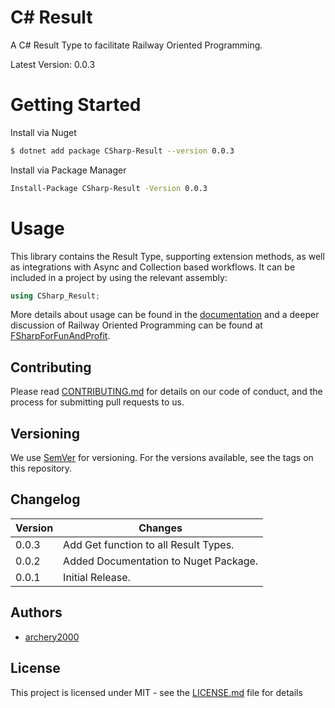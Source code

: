 # C# Result

A C# Result Type to facilitate Railway Oriented Programming.

Latest Version: 0.0.3

# Getting Started

Install via Nuget
```bash
$ dotnet add package CSharp-Result --version 0.0.3
```

Install via Package Manager
```bash
Install-Package CSharp-Result -Version 0.0.3
```

# Usage
This library contains the Result Type, supporting extension methods, as well as integrations with Async and Collection based workflows.
It can be included in a project by using the relevant assembly:
```c#
using CSharp_Result;
```

More details about usage can be found in the [documentation](DOCUMENTATION.MD) and a deeper discussion of Railway Oriented Programming can be found at [FSharpForFunAndProfit](https://fsharpforfunandprofit.com/rop/).

## Contributing
Please read [CONTRIBUTING.md](CONTRIBUTING.MD) for details on our code of conduct, and the process for submitting pull requests to us.


## Versioning 
We use [SemVer](https://semver.org/) for versioning. For the versions available, see the tags on this repository.

## Changelog
| Version | Changes |
|---|---|
|0.0.3|Add Get function to all Result Types.
|0.0.2|Added Documentation to Nuget Package.
|0.0.1|Initial Release.

## Authors
* [archery2000](mailto:ong.yh@atomi.cloud) 

## License
This project is licensed under MIT - see the [LICENSE.md](LICENSE.MD) file for details